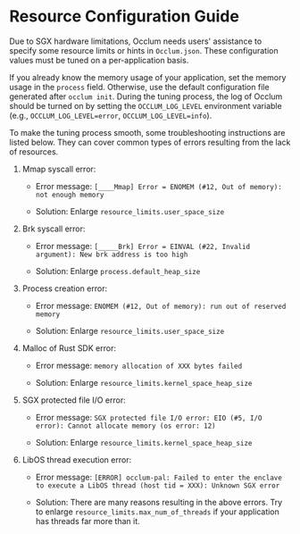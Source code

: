 # Resource Configuration Guide

Due to SGX hardware limitations, Occlum needs users' assistance to specify some
resource limits or hints in `Occlum.json`. These configuration values must
be tuned on a per-application basis.

If you already know the memory usage of your application, set the memory usage
in the `process` field. Otherwise, use the default configuration file generated
after `occlum init`. During the tuning process, the log of Occlum should be
turned on by setting the `OCCLUM_LOG_LEVEL` environment variable (e.g.,
`OCCLUM_LOG_LEVEL=error`, `OCCLUM_LOG_LEVEL=info`).

To make the tuning process smooth, some troubleshooting instructions are listed
below. They can cover common types of errors resulting from the lack of
resources.

1. Mmap syscall error:
    - Error message: `[____Mmap] Error = ENOMEM (#12, Out of memory): not
      enough memory`

    - Solution: Enlarge `resource_limits.user_space_size`

2. Brk syscall error:
    - Error message: `[_____Brk] Error = EINVAL (#22, Invalid argument): New
      brk address is too high`

    - Solution: Enlarge `process.default_heap_size`

3. Process creation error:
    - Error message: `ENOMEM (#12, Out of memory): run out of reserved memory`

    - Solution: Enlarge `resource_limits.user_space_size`

4. Malloc of Rust SDK error:
    - Error message: `memory allocation of XXX bytes failed`

    - Solution: Enlarge `resource_limits.kernel_space_heap_size`

5. SGX protected file I/O error:
    - Error message: `SGX protected file I/O error: EIO (#5, I/O error): Cannot
      allocate memory (os error: 12)`

    - Solution: Enlarge `resource_limits.kernel_space_heap_size`

6. LibOS thread execution error:
    - Error message: `[ERROR] occlum-pal: Failed to enter the enclave to
      execute a LibOS thread (host tid = XXX): Unknown SGX error`

    - Solution: There are many reasons resulting in the above errors. Try to
      enlarge `resource_limits.max_num_of_threads` if your application has
      threads far more than it.
